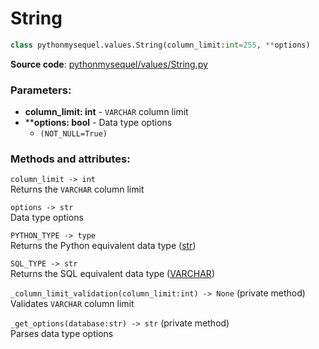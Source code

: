# String

```python
class pythonmysequel.values.String(column_limit:int=255, **options)
```

**Source code**: [pythonmysequel/values/String.py](https://github.com/jasonli0616/PythonMySequel/blob/main/pythonmysequel/values/String.py)

### Parameters:
- **column_limit: int** - `VARCHAR` column limit
- ****options: bool** - Data type options
  - `(NOT_NULL=True)`

### Methods and attributes:
`column_limit -> int`\
Returns the `VARCHAR` column limit

`options -> str`\
Data type options

`PYTHON_TYPE -> type`\
Returns the Python equivalent data type ([str](https://docs.python.org/3/library/stdtypes.html#str))

`SQL_TYPE -> str`\
Returns the SQL equivalent data type ([VARCHAR](https://dev.mysql.com/doc/refman/8.0/en/char.html))

`_column_limit_validation(column_limit:int) -> None` (private method)\
Validates `VARCHAR` column limit

`_get_options(database:str) -> str` (private method)\
Parses data type options